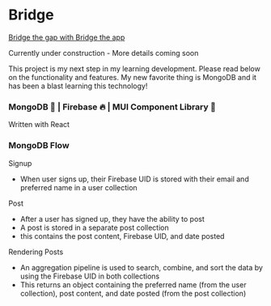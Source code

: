 # Bridge

[Bridge the gap with Bridge the app](https://bridgetheapp.us/login)

Currently under construction - More details coming soon

This project is my next step in my learning development. Please read below on the functionality and features. My new favorite thing is MongoDB and it has been a blast learning this technology!

### MongoDB 🍃 | Firebase 🔥 | MUI Component Library 🔌  
Written with React

### MongoDB Flow
Signup
- When user signs up, their Firebase UID is stored with their email and preferred name in a user collection

Post
- After a user has signed up, they have the ability to post
- A post is stored in a separate post collection
-   this contains the post content, Firebase UID, and date posted

Rendering Posts
- An aggregation pipeline is used to search, combine, and sort the data by using the Firebase UID in both collections
- This returns an object containing the preferred name (from the user collection), post content, and date posted (from the post collection)
